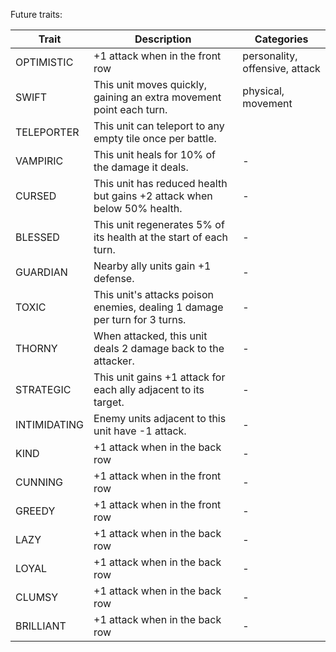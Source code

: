 Future traits:

| Trait        | Description                                                                | Categories                     |
|--------------|----------------------------------------------------------------------------|--------------------------------|
| OPTIMISTIC   | +1 attack when in the front row                                            | personality, offensive, attack |
| SWIFT        | This unit moves quickly, gaining an extra movement point each turn.        | physical, movement             |
| TELEPORTER   | This unit can teleport to any empty tile once per battle.                  |                                |
| VAMPIRIC     | This unit heals for 10% of the damage it deals.                            | -                              |
| CURSED       | This unit has reduced health but gains +2 attack when below 50% health.    | -                              |
| BLESSED      | This unit regenerates 5% of its health at the start of each turn.          | -                              |
| GUARDIAN     | Nearby ally units gain +1 defense.                                         | -                              |
| TOXIC        | This unit's attacks poison enemies, dealing 1 damage per turn for 3 turns. | -                              |
| THORNY       | When attacked, this unit deals 2 damage back to the attacker.              | -                              |
| STRATEGIC    | This unit gains +1 attack for each ally adjacent to its target.            | -                              |
| INTIMIDATING | Enemy units adjacent to this unit have -1 attack.                          | -                              |
| KIND         | +1 attack when in the back row                                             | -                              |
| CUNNING      | +1 attack when in the front row                                            | -                              |
| GREEDY       | +1 attack when in the front row                                            | -                              |
| LAZY         | +1 attack when in the back row                                             | -                              |
| LOYAL        | +1 attack when in the back row                                             | -                              |
| CLUMSY       | +1 attack when in the back row                                             | -                              |
| BRILLIANT    | +1 attack when in the back row                                             | -                              |

